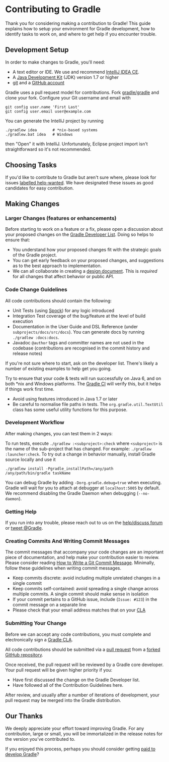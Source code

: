 # Contributing to Gradle
Thank you for considering making a contribution to Gradle! This guide explains how to setup your environment for Gradle development, how to identify tasks to work on, and where to get help if you encounter trouble.

## Development Setup
In order to make changes to Gradle, you'll need:

* A text editor or IDE. We use and recommend [IntelliJ IDEA CE](http://www.jetbrains.com/idea/).
* A [Java Development Kit](http://www.oracle.com/technetwork/java/javase/downloads/index.html) (JDK) version 1.7 or higher
* [git](https://git-scm.com/) and a [GitHub account](https://github.com/join)

Gradle uses a pull request model for contributions. Fork [gradle/gradle](https://github.com/gradle/gradle) and clone your fork. Configure your Git username and email with
```
git config user.name 'First Last'
git config user.email user@example.com
```

You can generate the IntelliJ project by running
```
./gradlew idea       # *nix-based systems
./gradlew.bat idea   # Windows
```
then "Open" it with IntelliJ. Unfortunately, Eclipse project import isn't straightforward so it's not recommended.

## Choosing Tasks
If you'd like to contribute to Gradle but aren't sure where, please look for issues [labelled help-wanted](https://github.com/gradle/gradle/labels/help-wanted). We have designated these issues as good candidates for easy contribution.

## Making Changes

### Larger Changes (features or enhancements)
Before starting to work on a feature or a fix, please open a discussion about your proposed changes on the [Gradle Developer List](https://groups.google.com/forum/#!forum/gradle-dev).
Doing so helps to ensure that:
* You understand how your proposed changes fit with the strategic goals of the Gradle project.
* You can get early feedback on your proposed changes, and suggestions as to the best approach to implementation.
* We can all collaborate in creating a [design document](design-docs). This is _required_ for all changes that affect behavior or public API.
    
### Code Change Guidelines
All code contributions should contain the following:

* Unit Tests (using [Spock](http://spockframework.org/spock/docs/1.1-rc-2/index.html)) for any logic introduced
* Integration Test coverage of the bug/feature at the level of build execution
* Documentation in the User Guide and DSL Reference (under `subprojects/docs/src/docs`). You can generate docs by running `./gradlew :docs:docs`.
* Javadoc `@author` tags and committer names are not used in the codebase (contributions are recognised in the commit history and release notes)

If you're not sure where to start, ask on the developer list. There's likely a number of existing examples to help get you going.

Try to ensure that your code & tests will run successfully on Java 6, and on both *nix and Windows platforms.
The [Gradle CI](http://builds.gradle.org/) will verify this, but it helps if things work first time.

* Avoid using features introduced in Java 1.7 or later
* Be careful to normalise file paths in tests. The `org.gradle.util.TextUtil` class has some useful utility functions for this purpose.

### Development Workflow
After making changes, you can test them in 2 ways:

To run tests, execute `./gradlew :<subproject>:check` where `<subproject>` is the name of the sub-project that has changed. For example: `./gradlew :launcher:check`.
To try out a change in behavior manually, install Gradle source locally and use it
```
./gradlew install -Pgradle_installPath=/any/path
/any/path/bin/gradle taskName
```

You can debug Gradle by adding `-Dorg.gradle.debug=true` when executing. Gradle will wait for you to attach at debugger at `localhost:5005` by default. We recommend disabling the Gradle Daemon when debugging (`--no-daemon`).

### Getting Help
If you run into any trouble, please reach out to us on the [help/discuss forum](https://discuss.gradle.org/c/help-discuss) or [tweet @Gradle](https://twitter.com/gradle).

### Creating Commits And Writing Commit Messages
The commit messages that accompany your code changes are an important piece of documentation, and help make your contribution easier to review.
Please consider reading [How to Write a Git Commit Message](http://chris.beams.io/posts/git-commit/). Minimally, follow these guidelines when writing commit messages.

* Keep commits discrete: avoid including multiple unrelated changes in a single commit
* Keep commits self-contained: avoid spreading a single change across multiple commits. A single commit should make sense in isolation
* If your commit pertains to a GitHub issue, include (`Issue: #123`) in the commit message on a separate line
* Please check that your email address matches that on your [CLA](http://gradle.org/contributor-license-agreement/)

### Submitting Your Change
Before we can accept any code contributions, you must complete and electronically sign a [Gradle CLA](http://gradle.org/contributor-license-agreement/).

All code contributions should be submitted via a [pull request](https://help.github.com/articles/using-pull-requests) from a [forked GitHub repository](https://help.github.com/articles/fork-a-repo).

Once received, the pull request will be reviewed by a Gradle core developer. Your pull request will be given higher priority if you:
* Have first discussed the change on the Gradle Developer list.
* Have followed all of the Contribution Guidelines here.

After review, and usually after a number of iterations of development, your pull request may be merged into the Gradle distribution.

## Our Thanks
We deeply appreciate your effort toward improving Gradle. For any contribution, large or small, you will be immortalized in the release notes for the version you've contributed to. 
  
If you enjoyed this process, perhaps you should consider getting [paid to develop Gradle](https://gradle.com/careers)? 




